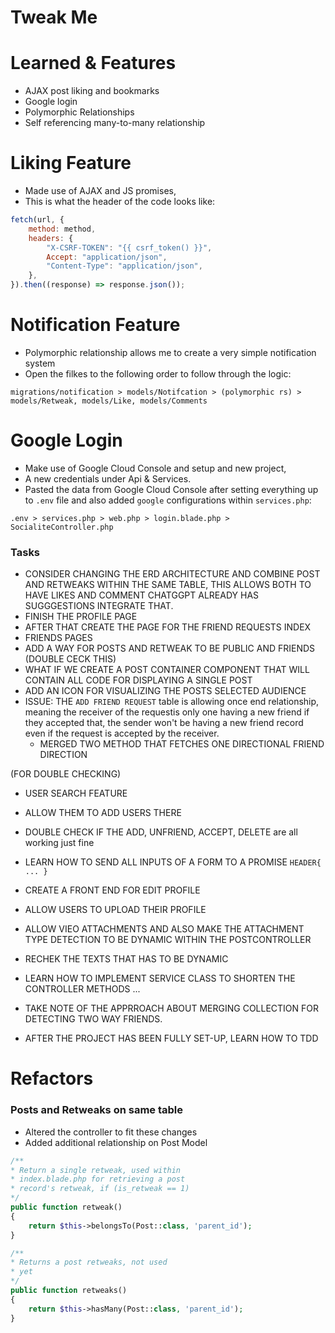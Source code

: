 # Tweak Me

# Learned & Features
-   AJAX post liking and bookmarks
-   Google login
-   Polymorphic Relationships
-   Self referencing many-to-many relationship

# Liking Feature

-   Made use of AJAX and JS promises, <br>
-   This is what the header of the code looks like:

```js
fetch(url, {
    method: method,
    headers: {
        "X-CSRF-TOKEN": "{{ csrf_token() }}",
        Accept: "application/json",
        "Content-Type": "application/json",
    },
}).then((response) => response.json());
```

# Notification Feature

-   Polymorphic relationship allows me to create a very simple notification system
-   Open the filkes to the following order to follow through the logic:

```
migrations/notification > models/Notifcation > (polymorphic rs) > models/Retweak, models/Like, models/Comments
```

# Google Login

-   Make use of Google Cloud Console and setup and new project,
-   A new credentials under Api & Services.
-   Pasted the data from Google Cloud Console after setting everything up to `.env` file and also added `google` configurations within `services.php`:

```
.env > services.php > web.php > login.blade.php > SocialiteController.php
```

### Tasks
-   CONSIDER CHANGING THE ERD ARCHITECTURE AND COMBINE POST AND RETWEAKS WITHIN THE SAME TABLE, THIS ALLOWS BOTH TO HAVE LIKES AND COMMENT CHATGGPT ALREADY HAS SUGGGESTIONS INTEGRATE THAT.
-   FINISH THE PROFILE PAGE
-   AFTER THAT CREATE THE PAGE FOR THE FRIEND REQUESTS INDEX
-   FRIENDS PAGES
-   ADD A WAY FOR POSTS AND RETWEAK TO BE PUBLIC AND FRIENDS (DOUBLE CECK THIS)
-   WHAT IF WE CREATE A POST CONTAINER COMPONENT THAT WILL CONTAIN ALL CODE FOR DISPLAYING A SINGLE POST
-   ADD AN ICON FOR VISUALIZING THE POSTS SELECTED AUDIENCE
-   ISSUE: THE `ADD FRIEND REQUEST` table is allowing once end relationship, meaning the receiver of the requestis only one having a new friend if they accepted that, the sender won't be having a new friend record even if the request is accepted by the receiver.
    -   MERGED TWO METHOD THAT FETCHES ONE DIRECTIONAL FRIEND DIRECTION

(FOR DOUBLE CHECKING)
-   USER SEARCH FEATURE 
-   ALLOW THEM TO ADD USERS THERE
-   DOUBLE CHECK IF THE ADD, UNFRIEND, ACCEPT, DELETE are all working just fine

-   LEARN HOW TO SEND ALL INPUTS OF A FORM TO A PROMISE `HEADER{ ... }`
-   CREATE A FRONT END FOR EDIT PROFILE
-   ALLOW USERS TO UPLOAD THEIR PROFILE
-   ALLOW VIEO ATTACHMENTS AND ALSO MAKE THE ATTACHMENT TYPE DETECTION TO BE DYNAMIC WITHIN THE POSTCONTROLLER
-   RECHEK THE TEXTS THAT HAS TO BE DYNAMIC
-   LEARN HOW TO IMPLEMENT SERVICE CLASS TO SHORTEN THE CONTROLLER METHODS
    ...
-   TAKE NOTE OF THE APPRROACH ABOUT MERGING COLLECTION FOR DETECTING TWO WAY FRIENDS.
-   AFTER THE PROJECT HAS BEEN FULLY SET-UP, LEARN HOW TO TDD


# Refactors

### Posts and Retweaks on same table

-   Altered the controller to fit these changes
-   Added additional relationship on Post Model

```php
/**
* Return a single retweak, used within
* index.blade.php for retrieving a post
* record's retweak, if (is_retweak == 1)
*/
public function retweak()
{
    return $this->belongsTo(Post::class, 'parent_id');
}

/**
* Returns a post retweaks, not used
* yet
*/
public function retweaks()
{
    return $this->hasMany(Post::class, 'parent_id');
}
```
